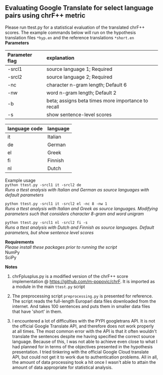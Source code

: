 Evaluating Google Translate for select language pairs using chrF++ metric
-------------------------------------------------------------------------
Please run ttest.py for a statistical evaluation of the translated
chrF++ scores. The example commands below will run on the hypothesis
translation files `*hyp.en` and the reference translations `*short.en`  
**Parameters**

| Parameter flag | explanation                                        |
|:---------------|:---------------------------------------------------|
| -srcl1         | source language 1; Required                        |
| -srcl2         | source language 2; Required                        |
| -nc            | character n-gram length; Default 6                 |
| -nw            | word n-gram length; Default 2                      |
| -b             | beta; assigns beta times more importance to recall |
| -s             | show sentence-level scores                         |

| language code | language |
|:--------------|:---------|
| it            | Italian  |
| de            | German   |
| el            | Greek    |
| fi            | Finnish  |
| nl            | Dutch    |

Example usage  
`python ttest.py -srcl1 it -srcl2 de`  
*Runs a ttest analysis with Italian and German as source languages with
default parameters*

`python ttest.py -srcl1 it -srcl2 el -nc 8 -nw 1`  
*Runs a ttest analysis with Italian and Greek as source languages.
Modifying parameters such that considers character 8-gram and word
unigram*

`python ttest.py -srcl1 nl -srcl2 fi -s`  
*Runs a ttest analysis with Dutch and Finnish as source languages.
Default parameters, but show sentence level scores*

**Requirements**  
*Please install these packages prior to running the script*  
NumPy  
SciPy

**Notes**
1. chrFplusplus.py is a modified version of the chrF++ score
   implementation @ https://github.com/m-popovic/chrF. It is imported as
   a module in the main `ttest.py` script

2. The preprocessing script `preprocessing.py` is presented for
   reference. The script reads the full-length Europarl data files
   downloaded from the internet. And takes 100 sentences and puts them
   in smaller data files that have 'short' in them.

3. I encountered a lot of difficulties with the PYPI googletrans API. It
   is not the official Google Translate API, and therefore does not work
   properly at all times. The most common error with the API is that it
   often wouldn't translate the sentences despite me having specified
   the correct source language. Because of this, I was not able to
   achieve even close to what I had planned for in terms of the
   objectives presented in the hypothesis presentation. I tried
   tinkering with the official Google Cloud translate API, but could not
   get it to work due to authentication problems. All in all, the amount
   of data processing took a hit once I wasn't able to attain the amount
   of data appropriate for statistical analysis.
